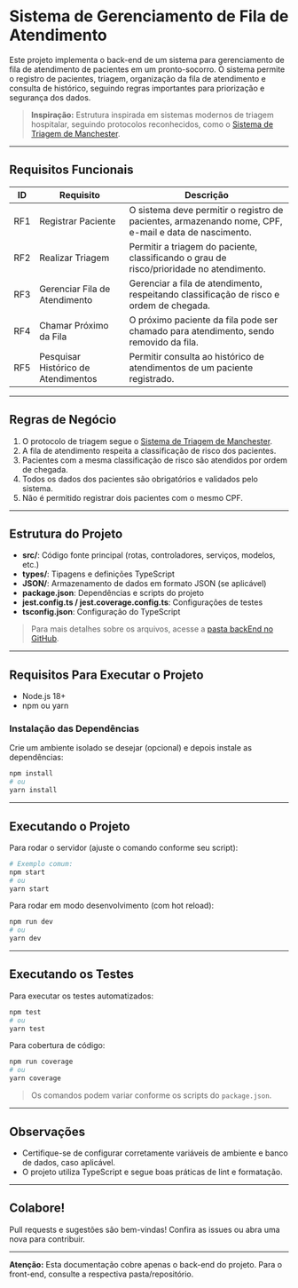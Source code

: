 # Sistema de Gerenciamento de Fila de Atendimento

Este projeto implementa o back-end de um sistema para gerenciamento de fila de atendimento de pacientes em um pronto-socorro. O sistema permite o registro de pacientes, triagem, organização da fila de atendimento e consulta de histórico, seguindo regras importantes para priorização e segurança dos dados.

> **Inspiração:** Estrutura inspirada em sistemas modernos de triagem hospitalar, seguindo protocolos reconhecidos, como o [Sistema de Triagem de Manchester](https://artmed.com.br/artigos/triagem-e-classificacao-de-risco-atuacao-do-enfermeiro).

---

## Requisitos Funcionais

| ID  | Requisito                           | Descrição                                                                                                                                                                                  |
|-----|-------------------------------------|--------------------------------------------------------------------------------------------------------------------------------------------------------------------------------------------|
| RF1 | Registrar Paciente                  | O sistema deve permitir o registro de pacientes, armazenando nome, CPF, e-mail e data de nascimento.                                                 |
| RF2 | Realizar Triagem                    | Permitir a triagem do paciente, classificando o grau de risco/prioridade no atendimento.                                                             |
| RF3 | Gerenciar Fila de Atendimento       | Gerenciar a fila de atendimento, respeitando classificação de risco e ordem de chegada.                                                              |
| RF4 | Chamar Próximo da Fila              | O próximo paciente da fila pode ser chamado para atendimento, sendo removido da fila.                                                                |
| RF5 | Pesquisar Histórico de Atendimentos | Permitir consulta ao histórico de atendimentos de um paciente registrado.                                                                            |

---

## Regras de Negócio

1. O protocolo de triagem segue o [Sistema de Triagem de Manchester](https://artmed.com.br/artigos/triagem-e-classificacao-de-risco-atuacao-do-enfermeiro).
2. A fila de atendimento respeita a classificação de risco dos pacientes.
3. Pacientes com a mesma classificação de risco são atendidos por ordem de chegada.
4. Todos os dados dos pacientes são obrigatórios e validados pelo sistema.
5. Não é permitido registrar dois pacientes com o mesmo CPF.

---

## Estrutura do Projeto

- **src/**: Código fonte principal (rotas, controladores, serviços, modelos, etc.)
- **types/**: Tipagens e definições TypeScript
- **JSON/**: Armazenamento de dados em formato JSON (se aplicável)
- **package.json**: Dependências e scripts do projeto
- **jest.config.ts / jest.coverage.config.ts**: Configurações de testes
- **tsconfig.json**: Configuração do TypeScript

> Para mais detalhes sobre os arquivos, acesse a [pasta backEnd no GitHub](https://github.com/oAnjophb/PROJETO-INTEGRADOR/tree/main/backEnd).

---

## Requisitos Para Executar o Projeto

- Node.js 18+
- npm ou yarn

### Instalação das Dependências

Crie um ambiente isolado se desejar (opcional) e depois instale as dependências:

```bash
npm install
# ou
yarn install
```

---

## Executando o Projeto

Para rodar o servidor (ajuste o comando conforme seu script):

```bash
# Exemplo comum:
npm start
# ou
yarn start
```

Para rodar em modo desenvolvimento (com hot reload):

```bash
npm run dev
# ou
yarn dev
```

---

## Executando os Testes

Para executar os testes automatizados:

```bash
npm test
# ou
yarn test
```

Para cobertura de código:

```bash
npm run coverage
# ou
yarn coverage
```

> Os comandos podem variar conforme os scripts do `package.json`.

---

## Observações

- Certifique-se de configurar corretamente variáveis de ambiente e banco de dados, caso aplicável.
- O projeto utiliza TypeScript e segue boas práticas de lint e formatação.

---

## Colabore!

Pull requests e sugestões são bem-vindas! Confira as issues ou abra uma nova para contribuir.

---

**Atenção:** Esta documentação cobre apenas o back-end do projeto. Para o front-end, consulte a respectiva pasta/repositório.
